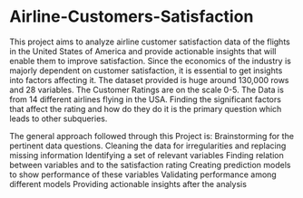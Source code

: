 # Airline-Customers-Satisfaction
This project aims to analyze airline customer satisfaction data of the flights in the United States of America and provide actionable insights that will enable them to improve satisfaction. Since the economics of the industry is majorly dependent on customer satisfaction, it is essential to get insights into factors affecting it.
The dataset provided is huge around 130,000 rows and 28 variables. The Customer Ratings are on the scale 0-5. The Data is from 14 different airlines flying in the USA. Finding the significant factors that affect the rating and how do they do it is the primary question which leads to other subqueries.


 The general approach followed through this Project is:
   Brainstorming for the pertinent data questions.
  	Cleaning the data for irregularities and replacing missing information 
  	Identifying a set of relevant variables
  	Finding relation between variables and to the satisfaction rating
  	Creating prediction models to show performance of these variables
  	Validating performance among different models
  	Providing actionable insights after the analysis
